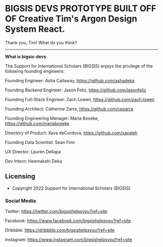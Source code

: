 # BIGSIS DEVS PROTOTYPE BUILT OFF OF Creative Tim's Argon Design System React. 

Thank you, Tim! What do you think?

******************************

**What is bigsis-devs**

The Support for International Scholars (BIGSIS) enjoys the privilege of the following founding engineers:

Founding Engineer: Asha Callaway, https://github.com/ashadeka

Founding Backend Engineer: Jason Feliz, https://github.com/jasonfeliz

Founding Full-Stack Engineer: Zach Lowen, https://github.com/zach.lowen

Founding Architect: Catherine Zarra, https://github.com/cpzarra

Founding Engineering Manager: Maria Boseke, https://github.com/mariaboseke

Directory of Product: Xava deCordova, https://github.com/xavaleh

Founding Data Scientist: Sean Finn

UX Director: Lauren Dellapa

Dev Intern: Heemakshi Deka

## Licensing

- Copyright 2022 Support for International Scholars (BIGSIS)


### Social Media

Twitter: <https://twitter.com/bigsishelpsyou?ref=site>

Facebook: <https://www.facebook.com/bigsishelpsyou?ref=site>

Dribbble: <https://dribbble.com/bigsishelpsyou?ref=site>

Instagram: <https://www.instagram.com/bigsishelpsyou?ref=site>
